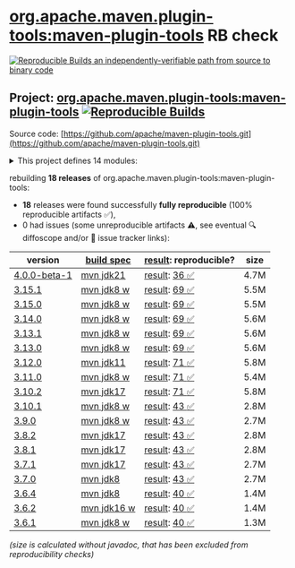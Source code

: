 [org.apache.maven.plugin-tools:maven-plugin-tools](https://central.sonatype.com/artifact/org.apache.maven.plugin-tools/maven-plugin-tools/versions) RB check
=======

[![Reproducible Builds](https://reproducible-builds.org/images/logos/rb.svg) an independently-verifiable path from source to binary code](https://reproducible-builds.org/)

## Project: [org.apache.maven.plugin-tools:maven-plugin-tools](https://central.sonatype.com/artifact/org.apache.maven.plugin-tools/maven-plugin-tools/versions) [![Reproducible Builds](https://img.shields.io/endpoint?url=https://raw.githubusercontent.com/jvm-repo-rebuild/reproducible-central/master/content/org/apache/maven/plugin-tools/maven-plugin-tools/badge.json)](https://github.com/jvm-repo-rebuild/reproducible-central/blob/master/content/org/apache/maven/plugin-tools/maven-plugin-tools/README.md)

Source code: [https://github.com/apache/maven-plugin-tools.git](https://github.com/apache/maven-plugin-tools.git)

<details><summary>This project defines 14 modules:</summary>

* [org.apache.maven.plugin-tools:maven-plugin-annotations](https://central.sonatype.com/artifact/org.apache.maven.plugin-tools/maven-plugin-annotations/overview)
* [org.apache.maven.plugin-tools:maven-plugin-tools](https://central.sonatype.com/artifact/org.apache.maven.plugin-tools/maven-plugin-tools/overview)
* [org.apache.maven.plugin-tools:maven-plugin-tools-annotations](https://central.sonatype.com/artifact/org.apache.maven.plugin-tools/maven-plugin-tools-annotations/overview)
* [org.apache.maven.plugin-tools:maven-plugin-tools-ant](https://central.sonatype.com/artifact/org.apache.maven.plugin-tools/maven-plugin-tools-ant/overview)
* [org.apache.maven.plugin-tools:maven-plugin-tools-api](https://central.sonatype.com/artifact/org.apache.maven.plugin-tools/maven-plugin-tools-api/overview)
* [org.apache.maven.plugin-tools:maven-plugin-tools-beanshell](https://central.sonatype.com/artifact/org.apache.maven.plugin-tools/maven-plugin-tools-beanshell/overview)
* [org.apache.maven.plugin-tools:maven-plugin-tools-generators](https://central.sonatype.com/artifact/org.apache.maven.plugin-tools/maven-plugin-tools-generators/overview)
* [org.apache.maven.plugin-tools:maven-plugin-tools-java](https://central.sonatype.com/artifact/org.apache.maven.plugin-tools/maven-plugin-tools-java/overview)
* [org.apache.maven.plugin-tools:maven-plugin-tools-model](https://central.sonatype.com/artifact/org.apache.maven.plugin-tools/maven-plugin-tools-model/overview)
* [org.apache.maven.plugin-tools:maven-script](https://central.sonatype.com/artifact/org.apache.maven.plugin-tools/maven-script/overview)
* [org.apache.maven.plugin-tools:maven-script-ant](https://central.sonatype.com/artifact/org.apache.maven.plugin-tools/maven-script-ant/overview)
* [org.apache.maven.plugin-tools:maven-script-beanshell](https://central.sonatype.com/artifact/org.apache.maven.plugin-tools/maven-script-beanshell/overview)
* [org.apache.maven.plugins:maven-plugin-plugin](https://central.sonatype.com/artifact/org.apache.maven.plugins/maven-plugin-plugin/overview)
* [org.apache.maven.plugins:maven-plugin-report-plugin](https://central.sonatype.com/artifact/org.apache.maven.plugins/maven-plugin-report-plugin/overview)
</details>

rebuilding **18 releases** of org.apache.maven.plugin-tools:maven-plugin-tools:
- **18** releases were found successfully **fully reproducible** (100% reproducible artifacts :white_check_mark:),
- 0 had issues (some unreproducible artifacts :warning:, see eventual :mag: diffoscope and/or :memo: issue tracker links):

| version | [build spec](/BUILDSPEC.md) | [result](https://reproducible-builds.org/docs/jvm/): reproducible? | size |
| -- | --------- | ------ | -- |
| [4.0.0-beta-1](https://central.sonatype.com/artifact/org.apache.maven.plugin-tools/maven-plugin-tools/4.0.0-beta-1/pom) | [mvn jdk21](maven-plugin-tools-4.0.0-beta-1.buildspec) | [result](maven-plugin-tools-4.0.0-beta-1.buildinfo): [36 :white_check_mark: ](maven-plugin-tools-4.0.0-beta-1.buildcompare) | 4.7M |
| [3.15.1](https://central.sonatype.com/artifact/org.apache.maven.plugin-tools/maven-plugin-tools/3.15.1/pom) | [mvn jdk8 w](maven-plugin-tools-3.15.1.buildspec) | [result](maven-plugin-tools-3.15.1.buildinfo): [69 :white_check_mark: ](maven-plugin-tools-3.15.1.buildcompare) | 5.5M |
| [3.15.0](https://central.sonatype.com/artifact/org.apache.maven.plugin-tools/maven-plugin-tools/3.15.0/pom) | [mvn jdk8 w](maven-plugin-tools-3.15.0.buildspec) | [result](maven-plugin-tools-3.15.0.buildinfo): [69 :white_check_mark: ](maven-plugin-tools-3.15.0.buildcompare) | 5.5M |
| [3.14.0](https://central.sonatype.com/artifact/org.apache.maven.plugin-tools/maven-plugin-tools/3.14.0/pom) | [mvn jdk8 w](maven-plugin-tools-3.14.0.buildspec) | [result](maven-plugin-tools-3.14.0.buildinfo): [69 :white_check_mark: ](maven-plugin-tools-3.14.0.buildcompare) | 5.6M |
| [3.13.1](https://central.sonatype.com/artifact/org.apache.maven.plugin-tools/maven-plugin-tools/3.13.1/pom) | [mvn jdk8 w](maven-plugin-tools-3.13.1.buildspec) | [result](maven-plugin-tools-3.13.1.buildinfo): [69 :white_check_mark: ](maven-plugin-tools-3.13.1.buildcompare) | 5.6M |
| [3.13.0](https://central.sonatype.com/artifact/org.apache.maven.plugin-tools/maven-plugin-tools/3.13.0/pom) | [mvn jdk8 w](maven-plugin-tools-3.13.0.buildspec) | [result](maven-plugin-tools-3.13.0.buildinfo): [69 :white_check_mark: ](maven-plugin-tools-3.13.0.buildcompare) | 5.6M |
| [3.12.0](https://central.sonatype.com/artifact/org.apache.maven.plugin-tools/maven-plugin-tools/3.12.0/pom) | [mvn jdk11](maven-plugin-tools-3.12.0.buildspec) | [result](maven-plugin-tools-3.12.0.buildinfo): [71 :white_check_mark: ](maven-plugin-tools-3.12.0.buildcompare) | 5.8M |
| [3.11.0](https://central.sonatype.com/artifact/org.apache.maven.plugin-tools/maven-plugin-tools/3.11.0/pom) | [mvn jdk8 w](maven-plugin-tools-3.11.0.buildspec) | [result](maven-plugin-tools-3.11.0.buildinfo): [71 :white_check_mark: ](maven-plugin-tools-3.11.0.buildcompare) | 5.4M |
| [3.10.2](https://central.sonatype.com/artifact/org.apache.maven.plugin-tools/maven-plugin-tools/3.10.2/pom) | [mvn jdk17](maven-plugin-tools-3.10.2.buildspec) | [result](maven-plugin-tools-3.10.2.buildinfo): [71 :white_check_mark: ](maven-plugin-tools-3.10.2.buildcompare) | 5.8M |
| [3.10.1](https://central.sonatype.com/artifact/org.apache.maven.plugin-tools/maven-plugin-tools/3.10.1/pom) | [mvn jdk8 w](maven-plugin-tools-3.10.1.buildspec) | [result](maven-plugin-tools-3.10.1.buildinfo): [43 :white_check_mark: ](maven-plugin-tools-3.10.1.buildcompare) | 2.8M |
| [3.9.0](https://central.sonatype.com/artifact/org.apache.maven.plugin-tools/maven-plugin-tools/3.9.0/pom) | [mvn jdk8 w](maven-plugin-tools-3.9.0.buildspec) | [result](maven-plugin-tools-3.9.0.buildinfo): [43 :white_check_mark: ](maven-plugin-tools-3.9.0.buildcompare) | 2.7M |
| [3.8.2](https://central.sonatype.com/artifact/org.apache.maven.plugin-tools/maven-plugin-tools/3.8.2/pom) | [mvn jdk17](maven-plugin-tools-3.8.2.buildspec) | [result](maven-plugin-tools-3.8.2.buildinfo): [43 :white_check_mark: ](maven-plugin-tools-3.8.2.buildcompare) | 2.8M |
| [3.8.1](https://central.sonatype.com/artifact/org.apache.maven.plugin-tools/maven-plugin-tools/3.8.1/pom) | [mvn jdk17](maven-plugin-tools-3.8.1.buildspec) | [result](maven-plugin-tools-3.8.1.buildinfo): [43 :white_check_mark: ](maven-plugin-tools-3.8.1.buildcompare) | 2.8M |
| [3.7.1](https://central.sonatype.com/artifact/org.apache.maven.plugin-tools/maven-plugin-tools/3.7.1/pom) | [mvn jdk17](maven-plugin-tools-3.7.1.buildspec) | [result](maven-plugin-tools-3.7.1.buildinfo): [43 :white_check_mark: ](maven-plugin-tools-3.7.1.buildcompare) | 2.7M |
| [3.7.0](https://central.sonatype.com/artifact/org.apache.maven.plugin-tools/maven-plugin-tools/3.7.0/pom) | [mvn jdk8](maven-plugin-tools-3.7.0.buildspec) | [result](maven-plugin-tools-3.7.0.buildinfo): [43 :white_check_mark: ](maven-plugin-tools-3.7.0.buildcompare) | 2.7M |
| [3.6.4](https://central.sonatype.com/artifact/org.apache.maven.plugin-tools/maven-plugin-tools/3.6.4/pom) | [mvn jdk8](maven-plugin-tools-3.6.4.buildspec) | [result](maven-plugin-tools-3.6.4.buildinfo): [40 :white_check_mark: ](maven-plugin-tools-3.6.4.buildcompare) | 1.4M |
| [3.6.2](https://central.sonatype.com/artifact/org.apache.maven.plugin-tools/maven-plugin-tools/3.6.2/pom) | [mvn jdk16 w](maven-plugin-tools-3.6.2.buildspec) | [result](maven-plugin-tools-3.6.2.buildinfo): [40 :white_check_mark: ](maven-plugin-tools-3.6.2.buildcompare) | 1.4M |
| [3.6.1](https://central.sonatype.com/artifact/org.apache.maven.plugin-tools/maven-plugin-tools/3.6.1/pom) | [mvn jdk8 w](maven-plugin-tools-3.6.1.buildspec) | [result](maven-plugin-tools-3.6.1.buildinfo): [40 :white_check_mark: ](maven-plugin-tools-3.6.1.buildcompare) | 1.3M |

<i>(size is calculated without javadoc, that has been excluded from reproducibility checks)</i>
